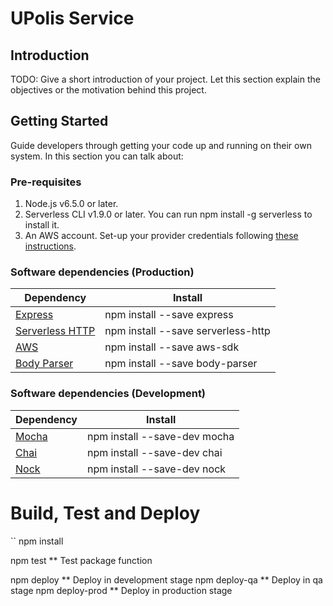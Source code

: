 # UPolis Service

## Introduction

TODO: Give a short introduction of your project. Let this section explain the objectives or the motivation behind this project.

## Getting Started

Guide developers through getting your code up and running on their own system. In this section you can talk about:

### Pre-requisites

1. Node.js v6.5.0 or later.
2. Serverless CLI v1.9.0 or later. You can run npm install -g serverless to install it.
3. An AWS account. Set-up your provider credentials following [these instructions](https://serverless.com/framework/docs/providers/aws/guide/credentials/).

### Software dependencies (Production)

|Dependency|Install|
|-|-|
|[Express](https://expressjs.com/es/)|npm install --save express|
|[Serverless HTTP](https://www.npmjs.com/package/serverless-http)|npm install --save serverless-http|
|[AWS](https://aws.amazon.com/es/sdk-for-node-js/)|npm install --save aws-sdk|
|[Body Parser](https://www.npmjs.com/package/body-parser)|npm install --save body-parser|

### Software dependencies (Development)

|Dependency|Install|
|-|-|
|[Mocha](https://mochajs.org/)|npm install --save-dev mocha|
|[Chai](https://www.chaijs.com/)|npm install --save-dev chai|
|[Nock](https://www.npmjs.com/package/nock)|npm install --save-dev nock|


# Build, Test and Deploy

``
npm install

npm test        ** Test package function

npm deploy      ** Deploy in development stage
npm deploy-qa   ** Deploy in qa stage
npm deploy-prod ** Deploy in production stage
```